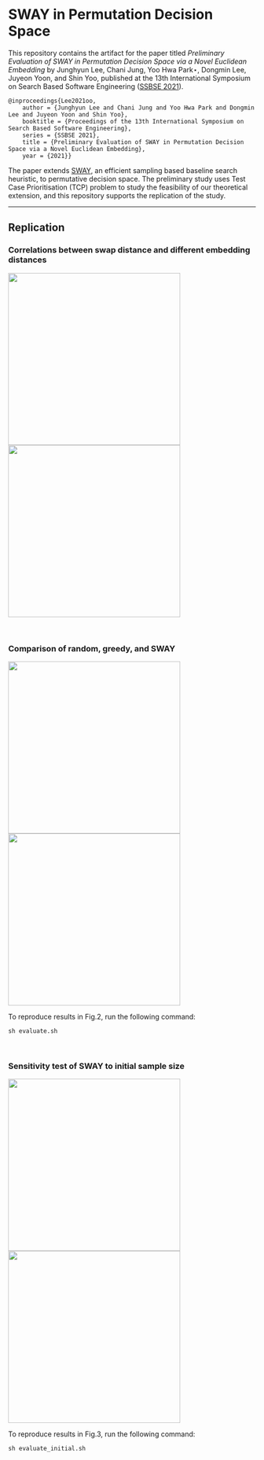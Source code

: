 # SWAY in Permutation Decision Space

This repository contains the artifact for the paper titled *Preliminary Evaluation of SWAY in Permutation Decision Space via a Novel Euclidean Embedding* by Junghyun Lee, Chani Jung, Yoo Hwa Park⋆, Dongmin Lee, Juyeon Yoon, and Shin Yoo, published at the 13th International Symposium on Search Based Software Engineering ([SSBSE 2021](https://conf.researchr.org/home/ssbse-2021)).

```
@inproceedings{Lee2021oo,
    author = {Junghyun Lee and Chani Jung and Yoo Hwa Park and Dongmin Lee and Juyeon Yoon and Shin Yoo},
    booktitle = {Proceedings of the 13th International Symposium on Search Based Software Engineering},
    series = {SSBSE 2021},
    title = {Preliminary Evaluation of SWAY in Permutation Decision Space via a Novel Euclidean Embedding},
    year = {2021}}
```

The paper extends [SWAY](https://ieeexplore.ieee.org/document/8249828), an efficient sampling based baseline search heuristic, to permutative decision space. The preliminary study uses Test Case Prioritisation (TCP) problem to study the feasibility of our theoretical extension, and this repository supports the replication of the study.

---

## Replication

### Correlations between swap distance and different embedding distances
<img src="https://user-images.githubusercontent.com/17661005/125710625-1d8aabc7-fe66-49e6-b652-8c45acf0d43d.png" width="350"/> <img src="https://user-images.githubusercontent.com/17661005/125710961-f1008bff-6b02-44a0-89ba-a8194cda0152.png" width="350"/>
<!-- ![](https://user-images.githubusercontent.com/17661005/125710625-1d8aabc7-fe66-49e6-b652-8c45acf0d43d.png) ![](https://user-images.githubusercontent.com/17661005/125710961-f1008bff-6b02-44a0-89ba-a8194cda0152.png) -->

<br/>

### Comparison of random, greedy, and SWAY
<img src="https://user-images.githubusercontent.com/46154572/125720279-0e6b16de-3e21-48b8-996e-34313bcfa374.png" width="350"/> <img src="https://user-images.githubusercontent.com/46154572/125720298-d4b95c46-febb-446f-88cd-910c9671073c.png" width="350"/>
<!-- ![](https://user-images.githubusercontent.com/46154572/125720279-0e6b16de-3e21-48b8-996e-34313bcfa374.png) ![](https://user-images.githubusercontent.com/46154572/125720298-d4b95c46-febb-446f-88cd-910c9671073c.png) -->
To reproduce results in Fig.2, run the following command:
```console
sh evaluate.sh
```
<br/>

### Sensitivity test of SWAY to initial sample size
<img src="https://user-images.githubusercontent.com/46154572/125720301-9a672f4e-fd36-4948-90da-436dd4a531d5.png" width="350"/> <img src="https://user-images.githubusercontent.com/46154572/125720305-bdfcdbc6-00ca-4dcd-b061-f2ad6db2d732.png" width="350"/>
<!-- ![](https://user-images.githubusercontent.com/46154572/125720301-9a672f4e-fd36-4948-90da-436dd4a531d5.png) ![](https://user-images.githubusercontent.com/46154572/125720305-bdfcdbc6-00ca-4dcd-b061-f2ad6db2d732.png) -->
To reproduce results in Fig.3, run the following command:
```console
sh evaluate_initial.sh
```


